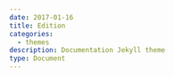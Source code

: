 ```yaml
---
date: 2017-01-16
title: Edition
categories:
  - themes
description: Documentation Jekyll theme
type: Document
---
```

